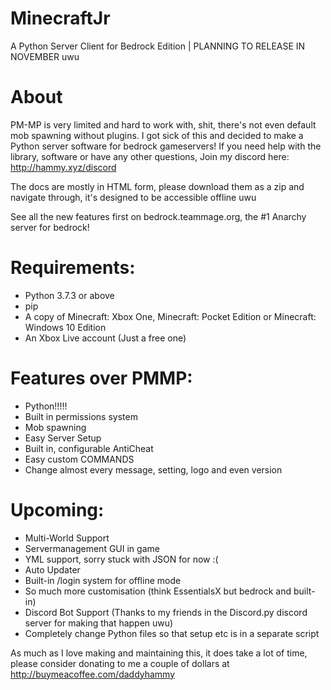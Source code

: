 # MinecraftJr
  A Python Server Client for Bedrock Edition | PLANNING TO RELEASE IN NOVEMBER uwu

# About
  PM-MP is very limited and hard to work with, shit, there's not even default mob spawning without plugins.
  I got sick of this and decided to make a Python server software for bedrock gameservers!
  If you need help with the library, software or have any other questions, Join my discord here:
  http://hammy.xyz/discord

  The docs are mostly in HTML form, please download them as a zip and navigate through, it's designed to be accessible offline uwu

  See all the new features first on bedrock.teammage.org, the #1 Anarchy server for bedrock!

# Requirements:
  - Python 3.7.3 or above
  - pip
  - A copy of Minecraft: Xbox One, Minecraft: Pocket Edition or Minecraft: Windows 10 Edition
  - An Xbox Live account (Just a free one)

# Features over PMMP:
  - Python!!!!!
  - Built in permissions system
  - Mob spawning
  - Easy Server Setup
  - Built in, configurable AntiCheat
  - Easy custom COMMANDS
  - Change almost every message, setting, logo and even version


# Upcoming:
  - Multi-World Support
  - Servermanagement GUI in game
  - YML support, sorry stuck with JSON for now :(
  - Auto Updater
  - Built-in /login system for offline mode
  - So much more customisation (think EssentialsX but bedrock and built-in)
  - Discord Bot Support (Thanks to my friends in the Discord.py discord server for making that happen uwu)
  - Completely change Python files so that setup etc is in a separate script


As much as I love making and maintaining this, it does take a lot of time, please consider donating to me a couple of dollars at http://buymeacoffee.com/daddyhammy
